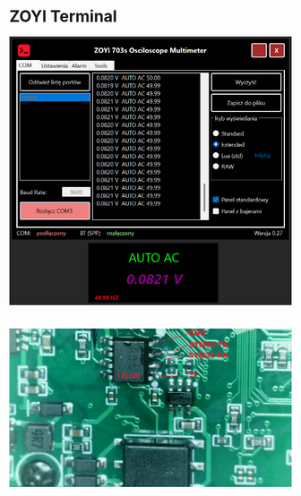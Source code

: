 # ZOYI Terminal

![alt text](https://github.com/marcinozog/ZOYI/blob/master/Images/Screenshot.png)

#
![alt text](https://github.com/marcinozog/ZOYI/blob/master/Images/122U31.png)
